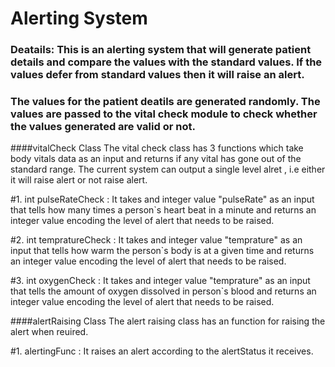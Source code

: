 # Alerting System
### Deatails: This is an alerting system that will generate patient details and compare the values with the standard values. If the values defer from standard values then it will raise an alert.
### The values for the patient deatils are generated randomly. The values are passed to the vital check module to check whether the values generated are valid or not.

####vitalCheck Class
The vital check class has 3 functions which take body vitals data as an input and returns if any vital has gone out of the standard range.
The current system can output a single level alret , i.e either it will raise alert or not raise alert.

#1. int pulseRateCheck : It takes and integer value "pulseRate" as an input that tells how many times a person\`s heart beat in a minute and returns an integer value encoding the level of alert that needs to be raised.

#2. int tempratureCheck : It takes and integer value "temprature" as an input that tells how warm the person\`s body is at a given time and returns an integer value encoding the level of alert that needs to be raised.

#3. int oxygenCheck : It takes and integer value "temprature" as an input that tells the amount of oxygen dissolved in person\`s blood and returns an integer value encoding the level of alert that needs to be raised.


####alertRaising Class
The alert raising class has an function for raising the alert when reuired.

#1. alertingFunc : It raises an alert according to the alertStatus it receives.
